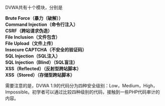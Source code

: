DVWA共有十个模块，分别是

**Brute Force（暴力（破解））**  
**Command Injection（命令行注入）**  
**CSRF（跨站请求伪造）**  
**File Inclusion（文件包含）**  
**File Upload（文件上传）**  
**Insecure CAPTCHA（不安全的验证码）**  
**SQL Injection（SQL注入）**  
**SQL Injection（Blind）（SQL盲注）**  
**XSS（Reflected）（反射型跨站脚本）**  
**XSS（Stored）（存储型跨站脚本）**  

需要注意的是，DVWA 1.9的代码分为四种安全级别：Low，Medium，High，Impossible。初学者可以通过比较四种级别的代码，接触到一些PHP代码审计的内容。